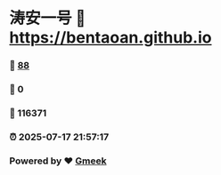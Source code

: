 # 涛安一号 :link: https://bentaoan.github.io 
### :page_facing_up: [88](https://bentaoan.github.io/tag.html) 
### :speech_balloon: 0 
### :hibiscus: 116371 
### :alarm_clock: 2025-07-17 21:57:17 
### Powered by :heart: [Gmeek](https://github.com/Meekdai/Gmeek)
